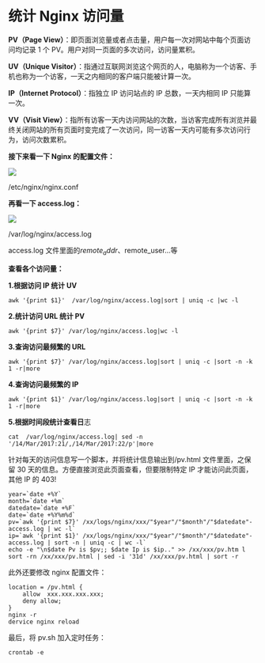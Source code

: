 # 统计 Nginx 访问量

**PV（Page View）**：即页面浏览量或者点击量，用户每一次对网站中每个页面访问均记录 1 个 PV。用户对同一页面的多次访问，访问量累积。

**UV（Unique Visitor）**：指通过互联网浏览这个网页的人，电脑称为一个访客、手机也称为一个访客，一天之内相同的客户端只能被计算一次。

**IP（Internet Protocol）**：指独立 IP 访问站点的 IP 总数，一天内相同 IP 只能算一次。

**VV（Visit View）**：指所有访客一天内访问网站的次数，当访客完成所有浏览并最终关闭网站的所有页面时变完成了一次访问，同一访客一天内可能有多次访问行为，访问次数累积。

**接下来看一下 Nginx 的配置文件：**

![](https://file.wulicode.com/note/2021/11-11/17-22-29150.png)

/etc/nginx/nginx.conf

**再看一下 access.log：**

![](https://file.wulicode.com/note/2021/11-11/17-22-42804.png)

/var/log/nginx/access.log

access.log 文件里面的$remote_addr、$remote_user...等

**查看各个访问量：**

**1.根据访问 IP 统计 UV**

```
awk '{print $1}'  /var/log/nginx/access.log|sort | uniq -c |wc -l
```

**2.统计访问 URL 统计 PV**

```
awk '{print $7}' /var/log/nginx/access.log|wc -l
```

**3.查询访问最频繁的 URL**

```
awk '{print $7}' /var/log/nginx/access.log|sort | uniq -c |sort -n -k 1 -r|more
```

**4.查询访问最频繁的 IP**

```
awk '{print $1}' /var/log/nginx/access.log|sort | uniq -c |sort -n -k 1 -r|more
```

**5.根据时间段统计查看日**志

```
cat  /var/log/nginx/access.log| sed -n '/14/Mar/2017:21/,/14/Mar/2017:22/p'|more
```

针对每天的访问信息写一个脚本，并将统计信息输出到/pv.html 文件里面，之保留 30 天的信息。方便直接浏览此页面查看，但要限制特定 IP 才能访问此页面，其他 IP 的 403!

```
year=`date +%Y`
month=`date +%m`
datedate=`date +%F`
date=`date +%Y%m%d`
pv=`awk '{print $7}' /xx/logs/nginx/xxx/"$year"/"$month"/"$datedate"-access.log | wc -l`
ip=`awk '{print $1}' /xx/logs/nginx/xxx/"$year"/"$month"/"$datedate"-access.log | sort -n | uniq -c | wc -l`
echo -e "\n$date Pv is $pv;; $date Ip is $ip.." >> /xx/xxx/pv.htm l sort -rn /xx/xxx/pv.html | sed -i '31d' /xx/xxx/pv.html | sort -r
```

此外还要修改 nginx 配置文件：

```
location = /pv.html {
    allow  xxx.xxx.xxx.xxx;
    deny allow;
}
nginx -r
dervice nginx reload
```

最后，将 pv.sh 加入定时任务：

```
crontab -e
```
